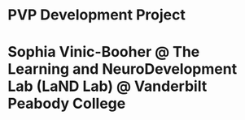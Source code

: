 # PVP Development Project
# Sophia Vinic-Booher @ The Learning and NeuroDevelopment Lab (LaND Lab) @ Vanderbilt Peabody College

